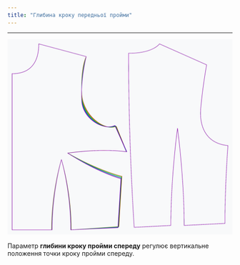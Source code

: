 ```yaml
---
title: "Глибина кроку передньої пройми"
---
```


***

![Вплив параметра глибини кроку передньої пройми на лекало](sample.png)

Параметр **глибини кроку пройми спереду** регулює вертикальне положення точки кроку пройми спереду.




